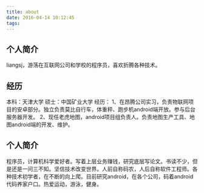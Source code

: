 ```yaml
---
title: about
date: 2016-04-14 10:12:45
tags:
---
```

## 个人简介
liangsj，游荡在互联网公司和学校的程序员，喜欢折腾各种技术。
## 经历
本科：天津大学
硕士：中国矿业大学
经历：
      1、在昂腾公司实习，负责物联网项目的安卓部分。独立负责莫比自行车，体重秤、跑步机android端开放。参与后台服务器开发。
      2、现任老虎地图，android项目组负责人。负责地图生产工具、地图android端的开发、维护。
## 个人简介
程序员，计算机科学爱好者。写着上层业务赚钱，研究底层写论文。书读不少，但是还是一问三不知。坚信技术改变世界。人前自称码农，人后自称软件工程师。各种技术初学者，在不断的向上爬。目前研究android，在各个公司，码着android代码养家户口。热爱运动，游泳，健身。
